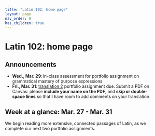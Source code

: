 ```yaml
---
title: "Latin 102: home page"
layout: page
nav_order: 0
has_children: true
---
```



# Latin 102: home page


## Announcements

- **Wed., Mar. 29**:  in-class assessment for portfolio assignment on grammatical mastery of purpose expressions
- **Fri., Mar. 31**:  [translation 2](./assignments/translation2/) portfolio assignment due. Submit a PDF on Canvas: please **include your name on the PDF**, and **skip or double-space lines** so that I have room to add comments on your translation.

## Week at a glance: Mar. 27 - Mar. 31

We begin reading more extensive, connected passages of Latin, as we complete our next two portfolio assignments.